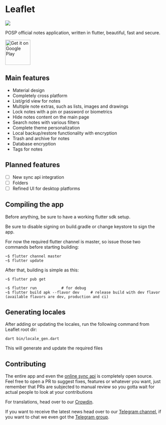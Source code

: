 # Leaflet

<img src="https://i.imgur.com/dvmKX8d.png">

POSP official notes application, written in flutter, beautiful, fast and secure.

<a href='https://play.google.com/store/apps/details?id=com.potatoproject.notes&pcampaignid=pcampaignidMKT-Other-global-all-co-prtnr-py-PartBadge-Mar2515-1'><img alt='Get it on Google Play' src='https://play.google.com/intl/en_us/badges/static/images/badges/en_badge_web_generic.png' height="80px"/></a>

## Main features
- Material design
- Completely cross platform
- List/grid view for notes
- Multiple note extras, such as lists, images and drawings
- Lock notes with a pin or password or biometrics
- Hide notes content on the main page
- Search notes with various filters
- Complete theme personalization
- Local backup/restore functionality with encryption
- Trash and archive for notes
- Database encryption
- Tags for notes

## Planned features
- [ ] New sync api integration
- [ ] Folders
- [ ] Refined UI for desktop platforms

## Compiling the app
Before anything, be sure to have a working flutter sdk setup.

Be sure to disable signing on build.gradle or change keystore to sign the app.

For now the required flutter channel is master, so issue those two commands before starting building:
```
~$ flutter channel master
~$ flutter update
```

After that, building is simple as this:
```
~$ flutter pub get

~$ flutter run           # for debug
~$ flutter build apk --flavor dev     # release build with dev flavor (available flavors are dev, production and ci)
```

## Generating locales
After adding or updating the locales, run the following command from Leaflet root dir:
```
dart bin/locale_gen.dart
```

This will generate and update the required files

## Contributing
The entire app and even the [online sync api](https://github.com/broodroosterdev/potatosync-rust) is completely open source.  
Feel free to open a PR to suggest fixes, features or whatever you want, just remember that PRs are subjected to manual review so you gotta wait for actual people to look at your contributions

For translations, head over to our [Crowdin](https://potatoproject.crowdin.com/leaflet).

If you want to receive the latest news head over to our [Telegram channel](https://t.me/potatonotesnews), if you want to chat we even got the [Telegram group](https://t.me/potatonotes).
